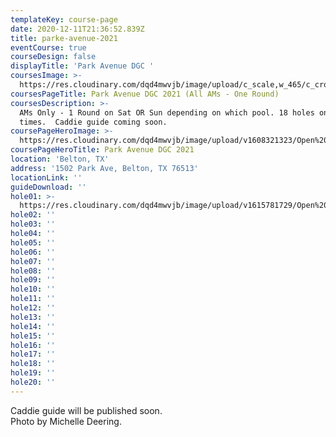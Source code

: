 ```yaml
---
templateKey: course-page
date: 2020-12-11T21:36:52.839Z
title: parke-avenue-2021
eventCourse: true
courseDesign: false
displayTitle: 'Park Avenue DGC '
coursesImage: >-
  https://res.cloudinary.com/dqd4mwvjb/image/upload/c_scale,w_465/c_crop,h_300,w_465/v1608321382/Open%20DGC/Courses/Todgc-flag-w-logos_rkil5x.jpg
coursesPageTitle: Park Avenue DGC 2021 (All AMs - One Round)
coursesDescription: >-
  AMs Only - 1 Round on Sat OR Sun depending on which pool. 18 holes on tee
  times.  Caddie guide coming soon.
coursePageHeroImage: >-
  https://res.cloudinary.com/dqd4mwvjb/image/upload/v1608321323/Open%20DGC/Courses/banner_1920x1000_theopencourse_brkrc8.jpg
coursePageHeroTitle: Park Avenue DGC 2021
location: 'Belton, TX'
address: '1502 Park Ave, Belton, TX 76513'
locationLink: ''
guideDownload: ''
hole01: >-
  https://res.cloudinary.com/dqd4mwvjb/image/upload/v1615781729/Open%20DGC/Courses/Belton/2021%20Belton/Caddie%20Guide/Tee_Signs_Park_Ave_dgc-18-hi_u9iwph.jpg
hole02: ''
hole03: ''
hole04: ''
hole05: ''
hole06: ''
hole07: ''
hole08: ''
hole09: ''
hole10: ''
hole11: ''
hole12: ''
hole13: ''
hole14: ''
hole15: ''
hole16: ''
hole17: ''
hole18: ''
hole19: ''
hole20: ''
---
```

Caddie guide will be published soon.
<br/>
Photo by Michelle Deering.